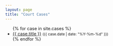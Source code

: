 ```yaml
---
layout: page
title: "Court Cases"
---
```


<ul>
{% for case in site.cases %}
  <li>
    <a href="{{ site.baseurl }}{{ case.url }}">{{ case.title }}</a>  
    <small>({{ case.date | date: "%Y-%m-%d" }})</small>
  </li>
{% endfor %}
</ul>
